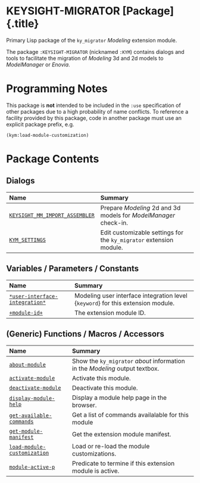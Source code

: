 # KEYSIGHT-MIGRATOR [Package] {.title}

Primary Lisp package of the `ky_migrator` _Modeling_ extension module.

The package `:KEYSIGHT-MIGRATOR` (nicknamed `:KYM`) contains dialogs and tools
to facilitate the migration of _Modeling_ 3d and 2d models to _ModelManager_
or _Enovia_.


# Programming Notes

This package is **not** intended to be included in the `:use` specification of
other packages due to a high probability of name conflicts.
To reference a facility provided by this package, code in another package
must use an explicit package prefix, e.g.

~~~ Lisp
(kym:load-module-customization)
~~~

# Package Contents

## Dialogs

| Name | Summary |
| :---- | :---- |
| [`KEYSIGHT_MM_IMPORT_ASSEMBLER`](KEYSIGHT_MM_IMPORT_ASSEMBLER.dia.md) | Prepare _Modeling_ 2d and 3d models for _ModelManager_ check-in. |
| [`KYM_SETTINGS`](KYM_SETTINGS.dia.md) | Edit customizable settings for the `ky_migrator` extension module. |

## Variables / Parameters / Constants

| Name | Summary |
| :---- | :---- |
| [`*user-interface-integration*`](AAuser-interface-integrationAA.var.md) | Modeling user interface integration level {`keyword`} for this extension module. |
| [`+module-id+`](+module-id+.var.md) | The extension module ID. |

## (Generic) Functions / Macros / Accessors

| Name | Summary |
| :---- | :---- |
| [`about-module`](about-module.fun.md) | Show the `ky_migrator` _about_ information in the _Modeling_ output textbox. |
| [`activate-module`](activate-module.fun.md) | Activate this module. |
| [`deactivate-module`](deactivate-module.fun.md) | Deactivate this module. |
| [`display-module-help`](display-module-help.fun.md) | Display a module help page in the browser. |
| [`get-available-commands`](get-available-commands.fun.md) | Get a list of commands availalable for this module |
| [`get-module-manifest`](get-module-manifest.fun.md) | Get the extension module manifest. |
| [`load-module-customization`](load-module-customization.fun.md) | Load or re-load the module customizations. |
| [`module-active-p`](module-active-p.fun.md) | Predicate to termine if this extension module is active. |
